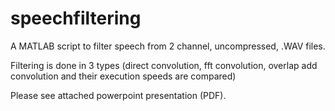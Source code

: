 # speechfiltering
A MATLAB script to filter speech from 2 channel, uncompressed, .WAV files.

Filtering is done in 3 types (direct convolution, fft convolution, overlap add convolution and their execution speeds are compared)

Please see attached powerpoint presentation (PDF).
